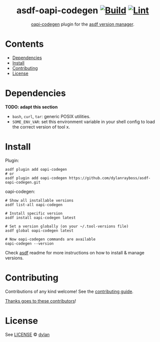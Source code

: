 <div align="center">

# asdf-oapi-codegen [![Build](https://github.com/dylanrayboss/asdf-oapi-codegen/actions/workflows/build.yml/badge.svg)](https://github.com/dylanrayboss/asdf-oapi-codegen/actions/workflows/build.yml) [![Lint](https://github.com/dylanrayboss/asdf-oapi-codegen/actions/workflows/lint.yml/badge.svg)](https://github.com/dylanrayboss/asdf-oapi-codegen/actions/workflows/lint.yml)


[oapi-codegen](https://github.com/deepmap/oapi-codegen) plugin for the [asdf version manager](https://asdf-vm.com).

</div>

# Contents

- [Dependencies](#dependencies)
- [Install](#install)
- [Contributing](#contributing)
- [License](#license)

# Dependencies

**TODO: adapt this section**

- `bash`, `curl`, `tar`: generic POSIX utilities.
- `SOME_ENV_VAR`: set this environment variable in your shell config to load the correct version of tool x.

# Install

Plugin:

```shell
asdf plugin add oapi-codegen
# or
asdf plugin add oapi-codegen https://github.com/dylanrayboss/asdf-oapi-codegen.git
```

oapi-codegen:

```shell
# Show all installable versions
asdf list-all oapi-codegen

# Install specific version
asdf install oapi-codegen latest

# Set a version globally (on your ~/.tool-versions file)
asdf global oapi-codegen latest

# Now oapi-codegen commands are available
oapi-codegen --version
```

Check [asdf](https://github.com/asdf-vm/asdf) readme for more instructions on how to
install & manage versions.

# Contributing

Contributions of any kind welcome! See the [contributing guide](contributing.md).

[Thanks goes to these contributors](https://github.com/dylanrayboss/asdf-oapi-codegen/graphs/contributors)!

# License

See [LICENSE](LICENSE) © [dylan](https://github.com/dylanrayboss/)
